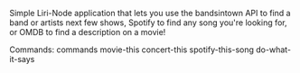 Simple Liri-Node application that lets you use the bandsintown API to find a band or artists next few shows, Spotify to find any song you're looking for, or OMDB to find a description on a movie!

Commands:
commands 
movie-this
concert-this
spotify-this-song
do-what-it-says

